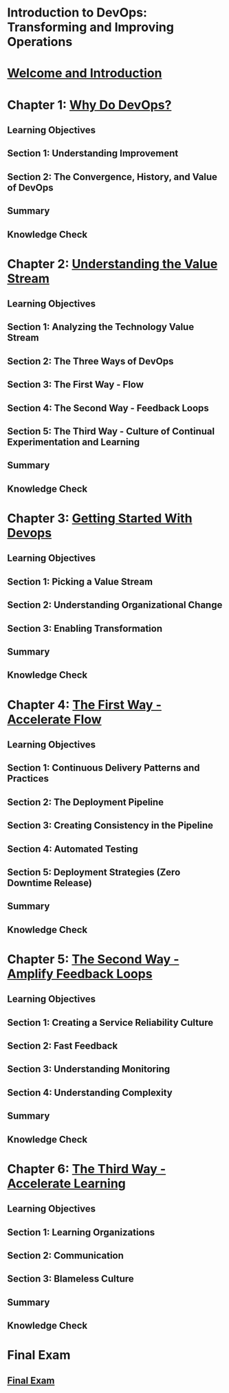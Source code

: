 Introduction to DevOps: Transforming and Improving Operations
=============================================================

# [Welcome and Introduction](./ch00-Introduction.md)

# Chapter 1: [Why Do DevOps?](./ch01-WhyDoDevOps.md)
## Learning Objectives
## Section 1: Understanding Improvement
## Section 2: The Convergence, History, and Value of DevOps
## Summary
## Knowledge Check


# Chapter 2: [Understanding the Value Stream](./ch02-ValueStream.md)
## Learning Objectives
## Section 1: Analyzing the Technology Value Stream
## Section 2: The Three Ways of DevOps
## Section 3: The First Way - Flow
## Section 4: The Second Way - Feedback Loops
## Section 5: The Third Way - Culture of Continual Experimentation and Learning
## Summary
## Knowledge Check


# Chapter 3: [Getting Started With Devops](./ch03-StartDevOps.md)
## Learning Objectives
## Section 1: Picking a Value Stream
## Section 2: Understanding Organizational Change
## Section 3: Enabling Transformation
## Summary
## Knowledge Check


# Chapter 4: [The First Way - Accelerate Flow](./ch04-AccelerateFlow.md)
## Learning Objectives
## Section 1: Continuous Delivery Patterns and Practices
## Section 2: The Deployment Pipeline
## Section 3: Creating Consistency in the Pipeline
## Section 4: Automated Testing
## Section 5: Deployment Strategies (Zero Downtime Release)
## Summary
## Knowledge Check


# Chapter 5: [The Second Way - Amplify Feedback Loops](./ch05-FeedbackLoop.md)
## Learning Objectives
## Section 1: Creating a Service Reliability Culture
## Section 2: Fast Feedback
## Section 3: Understanding Monitoring
## Section 4: Understanding Complexity
## Summary
## Knowledge Check


# Chapter 6: [The Third Way - Accelerate Learning](./ch06-AcceleratLearning.md)
## Learning Objectives
## Section 1: Learning Organizations
## Section 2: Communication
## Section 3: Blameless Culture
## Summary
## Knowledge Check


# Final Exam
## [Final Exam](./finalExam.md)
